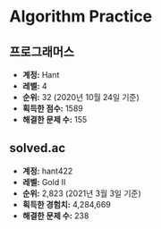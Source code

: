 # Algorithm Practice

## 프로그래머스

- **계정:** Hant
- **레벨:** 4
- **순위:** 32 (2020년 10월 24일 기준)
- **획득한 점수:** 1589
- **해결한 문제 수:** 155

## solved.ac

- **계정:** hant422
- **레벨:** Gold II
- **순위:** 2,823 (2021년 3월 3일 기준)
- **획득한 경험치:** 4,284,669
- **해결한 문제 수:** 238
